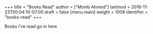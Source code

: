 +++
title = "Books Read"
author = ["Monib Ahmed"]
lastmod = 2018-11-23T00:04:10-07:00
draft = false
[menu.main]
  weight = 1008
  identifier = "books-read"
+++

Books I've read go in here
